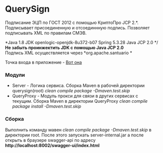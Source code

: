 # QuerySign
Подписание ЭЦП по ГОСТ 2012 с помощью КриптоПро JCP 2.*. Подписывает присоединенную и отсоединнную подпись. Позволяет подписывать XML по правилам СМЭВ.

*Java 1.8 JDK openlogic-openjdk-8u372-b07 Spring 5.3.28 Java JCP 2.0 */   
**Не забыть проинжектить JDK с помощью Java JCP 2.0**   
Подпись XML осуществляется через *org.apache.santuario * 

Точка входа в приложение - [Вот она](https://github.com/disant9807/QuerySign/blob/master/server/src/main/java/ru/spandco/querysign/server/ServerApplication.java)

### Модули
- Server - Логика сервиса. Сборка Maven в рабочей директории querysign(root) *clean compile package -Dmaven.test.skip*
- QueryProxy - Модуль прокси для связи в других сервисах с текущим. Сборка Maven в директории QueryProxy *clean compile package install -Dmaven.test.skip*

### Сборка
Выполнить команду мавен *clean compile package -Dmaven.test.skip* в директории root. После этого запускать server-internal.jar а после открыть в браузере swagger-api по адресу **http://localhost:8002/swagger-ui/index.html**
